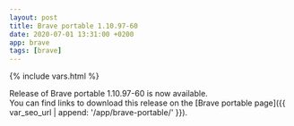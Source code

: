 ```yaml
---
layout: post
title: Brave portable 1.10.97-60
date: 2020-07-01 13:31:00 +0200
app: brave
tags: [brave]
---
```

{% include vars.html %}

Release of Brave portable 1.10.97-60 is now available.<br />
You can find links to download this release on the [Brave portable page]({{ var_seo_url | append: '/app/brave-portable/' }}).
